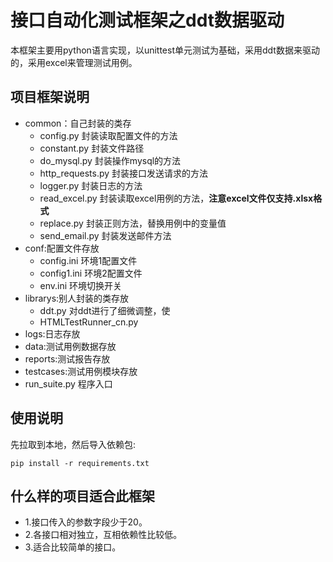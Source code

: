 # 接口自动化测试框架之ddt数据驱动
本框架主要用python语言实现，以unittest单元测试为基础，采用ddt数据来驱动的，采用excel来管理测试用例。
## 项目框架说明
- common：自己封装的类存
   - config.py 封装读取配置文件的方法
   - constant.py 封装文件路径
   - do_mysql.py 封装操作mysql的方法
   - http_requests.py 封装接口发送请求的方法
   - logger.py 封装日志的方法
   - read_excel.py 封装读取excel用例的方法，**注意excel文件仅支持.xlsx格式**
   - replace.py 封装正则方法，替换用例中的变量值
   - send_email.py 封装发送邮件方法
- conf:配置文件存放
   - config.ini 环境1配置文件
   - config1.ini 环境2配置文件
   - env.ini 环境切换开关
- librarys:别人封装的类存放
   - ddt.py 对ddt进行了细微调整，使
   - HTMLTestRunner_cn.py
- logs:日志存放
- data:测试用例数据存放 
- reports:测试报告存放 
- testcases:测试用例模块存放 
- run_suite.py 程序入口
## 使用说明
先拉取到本地，然后导入依赖包:

`pip install -r requirements.txt`

## 什么样的项目适合此框架
- 1.接口传入的参数字段少于20。
- 2.各接口相对独立，互相依赖性比较低。
- 3.适合比较简单的接口。

